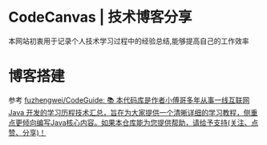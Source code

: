 # CodeCanvas | 技术博客分享

本网站初衷用于记录个人技术学习过程中的经验总结,能够提高自己的工作效率



# 博客搭建


参考 [fuzhengwei/CodeGuide: :books: 本代码库是作者小傅哥多年从事一线互联网 Java 开发的学习历程技术汇总，旨在为大家提供一个清晰详细的学习教程，侧重点更倾向编写Java核心内容。如果本仓库能为您提供帮助，请给予支持(关注、点赞、分享)！](https://github.com/fuzhengwei/CodeGuide/tree/master)